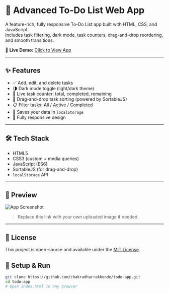 # 📝 Advanced To-Do List Web App

A feature-rich, fully responsive To-Do List app built with HTML, CSS, and JavaScript.  
Includes task filtering, dark mode, task counters, drag-and-drop reordering, and smooth transitions.

🔗 **Live Demo:** [Click to View App](https://chakradharrakhonde.github.io/todo-app/)

---

## ✨ Features

- ✅ Add, edit, and delete tasks
- 🌗 Dark mode toggle (light/dark theme)
- 🔢 Live task counter: total, completed, remaining
- 🧲 Drag-and-drop task sorting (powered by SortableJS)
- 📋 Filter tasks: All / Active / Completed
- 💾 Saves your data in `localStorage`
- 📱 Fully responsive design

---

## 🛠️ Tech Stack

- HTML5
- CSS3 (custom + media queries)
- JavaScript (ES6)
- SortableJS (for drag-and-drop)
- `localStorage` API

---

## 📸 Preview

![App Screenshot](https://user-images.githubusercontent.com/YOUR_GITHUB_ID/todo-preview.png)

> Replace this link with your own uploaded image if needed.

---

## 📄 License

This project is open-source and available under the [MIT License](LICENSE).


## 🚀 Setup & Run

```bash
git clone https://github.com/chakradharrakhonde/todo-app.git
cd todo-app
# Open index.html in any browser
